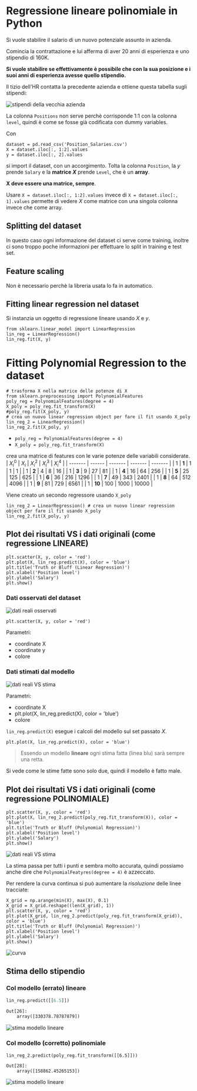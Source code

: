 # Regressione lineare polinomiale in Python

Si vuole stabilire il salario di un nuovo potenziale assunto in azienda.

Comincia la contrattazione e lui afferma di aver 20 anni di esperienza e uno stipendio di 160K.

**Si vuole stabilire se effettivamente è possibile che con la sua posizione e i suoi anni di esperienza avesse quello stipendio.**

Il tizio dell'HR contatta la precedente azienda e ottiene questa tabella sugli stipendi:

![stipendi della vecchia azienda](../img/004.png)

La colonna `Positions` non serve perchè corrisponde 1:1 con la colonna `level`, quindi è come se fosse già codificata con dummy variables.

Con

```Py
dataset = pd.read_csv('Position_Salaries.csv')
X = dataset.iloc[:, 1:2].values
y = dataset.iloc[:, 2].values
```

si import il dataset, con un accorgimento. Tolta la colonna `Position`, la *y* prende `Salary` e la **matrice *X*** prende `Level`, che è un **array**.

**X deve essere una matrice, sempre**.

Usare `X = dataset.iloc[:, 1:2].values` invece di `X = dataset.iloc[:, 1].values` permette di vedere *X* come matrice con una singola colonna invece che come array.

## Splitting del dataset

In questo caso ogni informazione del dataset ci serve come training, inoltre ci sono troppo poche informazioni per effettuare lo split in training e test set.

## Feature scaling

Non è necessario perchè la libreria usata lo fa in automatico.

## Fitting linear regression nel dataset

Si instanzia un oggetto di regressione lineare usando *X* e *y*.

```Py
from sklearn.linear_model import LinearRegression
lin_reg = LinearRegression()
lin_reg.fit(X, y)
```

# Fitting Polynomial Regression to the dataset

```Py
# trasforma X nella matrice delle potenze di X
from sklearn.preprocessing import PolynomialFeatures 
poly_reg = PolynomialFeatures(degree = 4)
X_poly = poly_reg.fit_transform(X)
#poly_reg.fit(X_poly, y)
# crea un nuovo linear regression object per fare il fit usando X_poly
lin_reg_2 = LinearRegression()
lin_reg_2.fit(X_poly, y)
```

- `poly_reg = PolynomialFeatures(degree = 4)`
- `X_poly = poly_reg.fit_transform(X)`

crea una matrice di features con le varie potenze delle variabili considerate.
| $X_i^0$ | $X_i$  | $X_i^2$ | $X_i^3$ | $X_i^4$ |
| ------- | ------ | ------- | ------- | ------- |
| 1       | **1**  | 1       | 1       | 1       |
| 1       | **2**  | 4       | 8       | 16      |
| 1       | **3**  | 9       | 27      | 81      |
| 1       | **4**  | 16      | 64      | 256     |
| 1       | **5**  | 25      | 125     | 625     |
| 1       | **6**  | 36      | 216     | 1296    |
| 1       | **7**  | 49      | 343     | 2401    |
| 1       | **8**  | 64      | 512     | 4096    |
| 1       | **9**  | 81      | 729     | 6561    |
| 1       | **10** | 100     | 1000    | 10000   |

Viene creato un secondo regressore usando `X_poly`

```Py
lin_reg_2 = LinearRegression() # crea un nuovo linear regression object per fare il fit usando X_poly
lin_reg_2.fit(X_poly, y)
```

## Plot dei risultati VS i dati originali (come **regressione LINEARE**)

```Py
plt.scatter(X, y, color = 'red')
plt.plot(X, lin_reg.predict(X), color = 'blue')
plt.title('Truth or Bluff (Linear Regression)')
plt.xlabel('Position level')
plt.ylabel('Salary')
plt.show()
```

### Dati osservati del dataset

![dati reali osservati](../img/005.png)

```Py
plt.scatter(X, y, color = 'red')
```

Parametri:

- coordinate X
- coordinate y
- colore

### Dati stimati dal modello

![dati reali VS stima](../img/006.png)

Parametri:

- coordinate X
- plt.plot(X, lin_reg.predict(X), color = 'blue')
- colore

`lin_reg.predict(X)` esegue i calcoli del modello sul set passato *X*.

```Py
plt.plot(X, lin_reg.predict(X), color = 'blue')
```

> Essendo un modello **lineare** ogni stima fatta (linea blu) sarà sempre una retta.

Si vede come le stime fatte sono solo due, quindi il modello è fatto male.

## Plot dei risultati VS i dati originali (come **regressione POLINOMIALE**)

```Py
plt.scatter(X, y, color = 'red')
plt.plot(X, lin_reg_2.predict(poly_reg.fit_transform(X)), color = 'blue')
plt.title('Truth or Bluff (Polynomial Regression)')
plt.xlabel('Position level')
plt.ylabel('Salary')
plt.show()
```

![dati reali VS stima](../img/007.png)

La stima passa per tutti i punti e sembra molto accurata, quindi possiamo anche dire che `PolynomialFeatyres(degree = 4)` è azzeccato.

Per rendere la curva continua si può aumentare la *risoluzione* delle linee tracciate:

```Py
X_grid = np.arange(min(X), max(X), 0.1)
X_grid = X_grid.reshape((len(X_grid), 1))
plt.scatter(X, y, color = 'red')
plt.plot(X_grid, lin_reg_2.predict(poly_reg.fit_transform(X_grid)), color = 'blue')
plt.title('Truth or Bluff (Polynomial Regression)')
plt.xlabel('Position level')
plt.ylabel('Salary')
plt.show()
```

![curva](../img/008.png)

## Stima dello stipendio

### Col modello (errato) lineare

```py
lin_reg.predict([[6.5]])
```

```cmd
Out[26]:
    array([330378.78787879])
```

![stima modello lineare](../img/009.png)

### Col modello (corretto) polinomiale

```Py
lin_reg_2.predict(poly_reg.fit_transform([[6.5]]))
```

```Cmd
Out[28]:
    array([158862.45265153])
```

![stima modello lineare](../img/010.png)